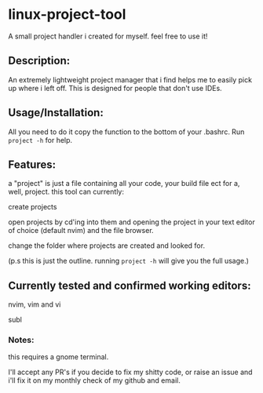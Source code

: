 # linux-project-tool
A small project handler i created for myself. feel free to use it!

## Description:
An extremely lightweight project manager that i find helps me to easily pick up where i left off.
This is designed for people that don't use IDEs.

## Usage/Installation:
All you need to do it copy the function to the bottom of your .bashrc. 
Run ``project -h`` for help.

## Features:
a "project" is just a file containing all your code, your build file ect for a, well, project.
this tool can currently:

create projects

open projects by cd'ing into them and opening the project in your text editor of choice (default nvim) and the file browser.

change the folder where projects are created and looked for.

(p.s this is just the outline. running ``project -h`` will give you the full usage.)

## Currently tested and confirmed working editors:
nvim, vim and vi

subl

### Notes:

this requires a gnome terminal.

I'll accept any PR's if you decide to fix my shitty code, or raise an issue and i'll fix it on my monthly check of my github and email.
